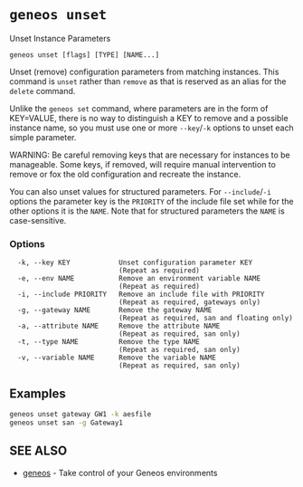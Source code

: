 # `geneos unset`

Unset Instance Parameters

```text
geneos unset [flags] [TYPE] [NAME...]
```

Unset (remove) configuration parameters from matching instances. This
command is `unset` rather than `remove` as that is reserved as an alias
for the `delete` command.

Unlike the `geneos set` command, where parameters are in the form of
KEY=VALUE, there is no way to distinguish a KEY to remove and a possible
instance name, so you must use one or more `--key`/`-k` options to unset
each simple parameter.

WARNING: Be careful removing keys that are necessary for instances to be
manageable. Some keys, if removed, will require manual intervention to
remove or fox the old configuration and recreate the instance.

You can also unset values for structured parameters. For
`--include`/`-i` options the parameter key is the `PRIORITY` of the
include file set while for the other options it is the `NAME`. Note that
for structured parameters the `NAME` is case-sensitive.

### Options

```text
  -k, --key KEY            Unset configuration parameter KEY
                           (Repeat as required)
  -e, --env NAME           Remove an environment variable NAME
                           (Repeat as required)
  -i, --include PRIORITY   Remove an include file with PRIORITY
                           (Repeat as required, gateways only)
  -g, --gateway NAME       Remove the gateway NAME
                           (Repeat as required, san and floating only)
  -a, --attribute NAME     Remove the attribute NAME
                           (Repeat as required, san only)
  -t, --type NAME          Remove the type NAME
                           (Repeat as required, san only)
  -v, --variable NAME      Remove the variable NAME
                           (Repeat as required, san only)
```

## Examples

```bash
geneos unset gateway GW1 -k aesfile
geneos unset san -g Gateway1

```

## SEE ALSO

* [geneos](geneos.md)	 - Take control of your Geneos environments
